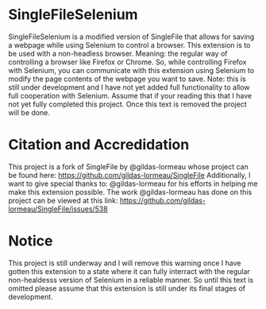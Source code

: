 # SingleFileSelenium

SingleFileSelenium is a modified version of SingleFile that allows for saving a webpage while using Selenium to control a browser. This extension is to be used with a non-headless browser. Meaning: the regular way of controlling a browser like Firefox or Chrome. So, while controlling Firefox with Selenium, you can communicate with this extension using Selenium to modify the page contents of the webpage you want to save. Note: this is still under development and I have not yet added full functionality to allow full cooperation with Selenium. Assume that if your reading this that I have not yet fully completed this project. Once this text is removed the project will be done.   

# Citation and Accredidation

This project is a fork of SingleFile by @gildas-lormeau whose project can be found here: https://github.com/gildas-lormeau/SingleFile Additionally, I want to give special thanks to: @gildas-lormeau for his efforts in helping me make this extension possible. The work @gildas-lormeau has done on this project can be viewed at this link: https://github.com/gildas-lormeau/SingleFile/issues/538

# Notice

This project is still underway and I will remove this warning once I have gotten this extension to a state where it can fully interract with the regular non-healdesss version of Selenium in a reliable manner. So until this text is omitted please assume that this extension is still under its final stages of development. 
